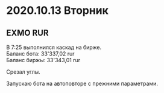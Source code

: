 # 2020.10.13 Вторник
## EXMO RUR
В 7:25 выполнился каскад на бирже.  
Баланс бота: 33'337,02 rur  
Баланс биржы: 33'343,01 rur

Срезал углы. 

Запускаю бота на автоповторе с прежними параметрами.